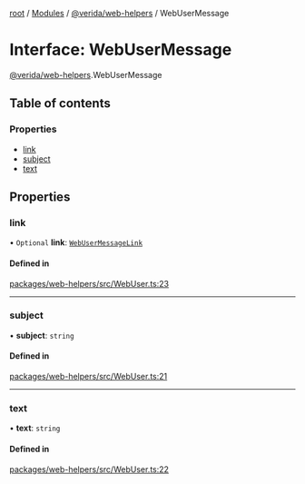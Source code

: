[root](../README.md) / [Modules](../modules.md) / [@verida/web-helpers](../modules/verida_web_helpers.md) / WebUserMessage

# Interface: WebUserMessage

[@verida/web-helpers](../modules/verida_web_helpers.md).WebUserMessage

## Table of contents

### Properties

- [link](verida_web_helpers.WebUserMessage.md#link)
- [subject](verida_web_helpers.WebUserMessage.md#subject)
- [text](verida_web_helpers.WebUserMessage.md#text)

## Properties

### link

• `Optional` **link**: [`WebUserMessageLink`](verida_web_helpers.WebUserMessageLink.md)

#### Defined in

[packages/web-helpers/src/WebUser.ts:23](https://github.com/verida/verida-js/blob/a690f60/packages/web-helpers/src/WebUser.ts#L23)

___

### subject

• **subject**: `string`

#### Defined in

[packages/web-helpers/src/WebUser.ts:21](https://github.com/verida/verida-js/blob/a690f60/packages/web-helpers/src/WebUser.ts#L21)

___

### text

• **text**: `string`

#### Defined in

[packages/web-helpers/src/WebUser.ts:22](https://github.com/verida/verida-js/blob/a690f60/packages/web-helpers/src/WebUser.ts#L22)

